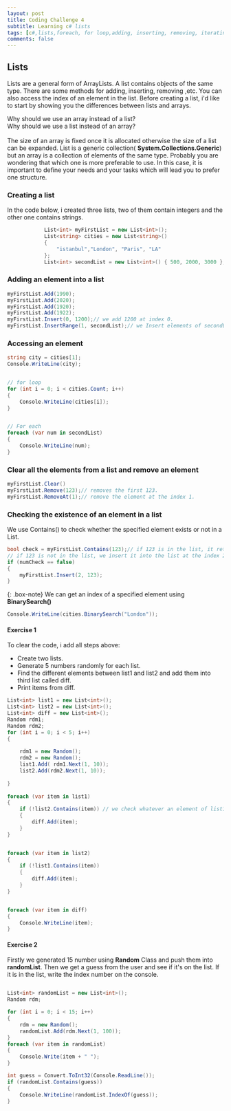 ```yaml
---
layout: post
title: Coding Challenge 4
subtitle: Learning c# lists 
tags: [c#,lists,foreach, for loop,adding, inserting, removing, iterating]
comments: false
---
```


## Lists

Lists are a general form of ArrayLists. A list contains objects of the same type. There are some methods for adding, inserting,  removing ,etc. You can also access the index of an element in the list. Before creating a list, i'd like to start by showing you the differences between lists and arrays. <br> 


Why should we use an array instead of a list?<br>
Why should we use a list instead of an array?<br>
<br>
The size of an array is fixed once it is allocated otherwise the size of a list can be expanded. List is a generic collection( **System.Collections.Generic**) but an array is a collection of elements of the same type. Probably you are wondering that which one is more preferable to use. In this case, it is important to define your needs and your tasks which will lead you to prefer one structure.<br>


### Creating a list

In the code below, i created three lists, two of them contain integers and the other one contains strings.
```c#
            List<int> myFirstList = new List<int>();
            List<string> cities = new List<string>()
            {
                "istanbul","London", "Paris", "LA"
            };
            List<int> secondList = new List<int>() { 500, 2000, 3000 };

```
### Adding an element into a list

```c#
myFirstList.Add(1990);
myFirstList.Add(2020);
myFirstList.Add(1920);
myFirstList.Add(1922);
myFirstList.Insert(0, 1200);// we add 1200 at index 0.
myFirstList.InsertRange(1, secondList);// we Insert elements of secondList at the specified index. 
```

### Accessing an element
```c#
string city = cities[1];
Console.WriteLine(city);


// for loop
for (int i = 0; i < cities.Count; i++)
{
    Console.WriteLine(cities[i]);
}


// For each
foreach (var num in secondList)
{
    Console.WriteLine(num);
}
```
### Clear all the elements from a list and remove an element
```c#
myFirstList.Clear()
myFirstList.Remove(123);// removes the first 123.
myFirstList.RemoveAt(1);// remove the element at the index 1.
```

### Checking the existence of an element in a list
We use Contains() to check whether the specified element exists or not in a List.
```c#
bool check = myFirstList.Contains(123);// if 123 is in the list, it returns true.
// if 123 is not in the list, we insert it into the list at the index 2.    
if (numCheck == false)
{
    myFirstList.Insert(2, 123);
}
```
{: .box-note}
We can get an index of a specified element using **BinarySearch()**

```c#
Console.WriteLine(cities.BinarySearch("London"));
```


#### Exercise 1
To clear the code, i add all steps above:
* Create two lists.
* Generate  5 numbers randomly for each list.
* Find the different elements between list1 and list2  and add them into third list called diff.
* Print items from diff.

```c#
List<int> list1 = new List<int>();
List<int> list2 = new List<int>();
List<int> diff = new List<int>();
Random rdm1;
Random rdm2;
for (int i = 0; i < 5; i++)
{
             
    rdm1 = new Random();
    rdm2 = new Random();
    list1.Add( rdm1.Next(1, 10));
    list2.Add(rdm2.Next(1, 10));
                
}
            
foreach (var item in list1)
{
    if (!list2.Contains(item)) // we check whatever an element of list1 exists in list2 
    {
        diff.Add(item);
    }
}


foreach (var item in list2)
{
    if (!list1.Contains(item))
    {
        diff.Add(item);
    }
}


foreach (var item in diff)
{
    Console.WriteLine(item);
}

```

#### Exercise 2
Firstly we generated 15 number using **Random** Class and push them into **randomList**. Then we get a guess from the user and see if it's on the list. If it is in the list, write the index number on the console.

```c#

List<int> randomList = new List<int>();
Random rdm;

for (int i = 0; i < 15; i++)
{
    rdm = new Random();
    randomList.Add(rdm.Next(1, 100));
}
foreach (var item in randomList)
{
    Console.Write(item + " ");
}

int guess = Convert.ToInt32(Console.ReadLine());
if (randomList.Contains(guess))
{
    Console.WriteLine(randomList.IndexOf(guess));
}
```